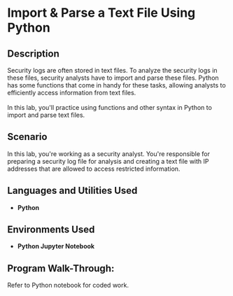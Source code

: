 <h1>Import & Parse a Text File Using Python</h1>

<h2>Description</h2>
Security logs are often stored in text files. To analyze the security logs in these files, security analysts have to import and parse these files. Python has some functions that come in handy for these tasks, allowing analysts to efficiently access information from text files. <br/>
<br/>
In this lab, you'll practice using functions and other syntax in Python to import and parse text files.
<br />

<h2>Scenario</h2>
In this lab, you're working as a security analyst. You're responsible for preparing a security log file for analysis and creating a text file with IP addresses that are allowed to access restricted information.
<br />

<h2>Languages and Utilities Used</h2>

- <b>Python</b>

<h2>Environments Used </h2>

- <b>Python Jupyter Notebook</b>

<h2>Program Walk-Through:</h2>

<p>
Refer to Python notebook for coded work.
</p>








